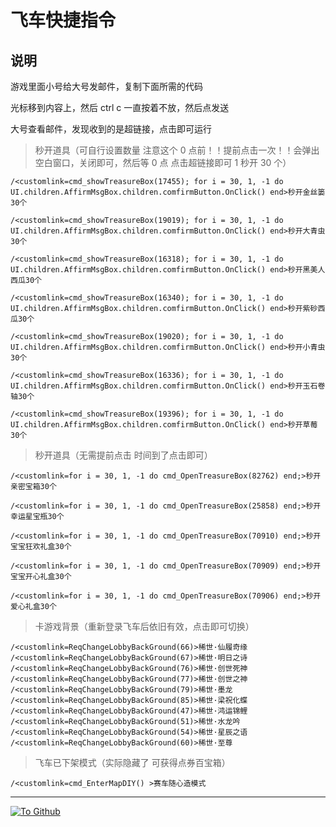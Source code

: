 <!--
 * @Author       : BNDou
 * @Date         : 2023-01-26 22:12:51
 * @LastEditTime : 2023-03-01 00:26:58
 * @FilePath     : /Auto_Check_In/feiche_code.md
 * @Description  :
-->

# 飞车快捷指令

## 说明

游戏里面小号给大号发邮件，复制下面所需的代码

光标移到内容上，然后 ctrl c 一直按着不放，然后点发送

大号查看邮件，发现收到的是超链接，点击即可运行

> 秒开道具（可自行设置数量 注意这个 0 点前！！提前点击一次！！会弹出空白窗口，关闭即可，然后等 0 点 点击超链接即可 1 秒开 30 个）

```
/<customlink=cmd_showTreasureBox(17455); for i = 30, 1, -1 do UI.children.AffirmMsgBox.children.comfirmButton.OnClick() end>秒开金丝篓30个

/<customlink=cmd_showTreasureBox(19019); for i = 30, 1, -1 do UI.children.AffirmMsgBox.children.comfirmButton.OnClick() end>秒开大青虫30个

/<customlink=cmd_showTreasureBox(16318); for i = 30, 1, -1 do UI.children.AffirmMsgBox.children.comfirmButton.OnClick() end>秒开黑美人西瓜30个

/<customlink=cmd_showTreasureBox(16340); for i = 30, 1, -1 do UI.children.AffirmMsgBox.children.comfirmButton.OnClick() end>秒开紫砂西瓜30个

/<customlink=cmd_showTreasureBox(19020); for i = 30, 1, -1 do UI.children.AffirmMsgBox.children.comfirmButton.OnClick() end>秒开小青虫30个

/<customlink=cmd_showTreasureBox(16336); for i = 30, 1, -1 do UI.children.AffirmMsgBox.children.comfirmButton.OnClick() end>秒开玉石卷轴30个

/<customlink=cmd_showTreasureBox(19396); for i = 30, 1, -1 do UI.children.AffirmMsgBox.children.comfirmButton.OnClick() end>秒开草莓30个
```

> 秒开道具（无需提前点击 时间到了点击即可）

```
/<customlink=for i = 30, 1, -1 do cmd_OpenTreasureBox(82762) end;>秒开亲密宝箱30个

/<customlink=for i = 30, 1, -1 do cmd_OpenTreasureBox(25858) end;>秒开幸运星宝瓶30个

/<customlink=for i = 30, 1, -1 do cmd_OpenTreasureBox(70910) end;>秒开宝宝狂欢礼盒30个

/<customlink=for i = 30, 1, -1 do cmd_OpenTreasureBox(70909) end;>秒开宝宝开心礼盒30个

/<customlink=for i = 30, 1, -1 do cmd_OpenTreasureBox(70906) end;>秒开爱心礼盒30个
```

> 卡游戏背景（重新登录飞车后依旧有效，点击即可切换）

```
/<customlink=ReqChangeLobbyBackGround(66)>稀世·仙履奇缘
/<customlink=ReqChangeLobbyBackGround(67)>稀世·明日之诗
/<customlink=ReqChangeLobbyBackGround(76)>稀世·创世死神
/<customlink=ReqChangeLobbyBackGround(77)>稀世·创世之神
/<customlink=ReqChangeLobbyBackGround(79)>稀世·墨龙
/<customlink=ReqChangeLobbyBackGround(85)>稀世·梁祝化蝶
/<customlink=ReqChangeLobbyBackGround(47)>稀世·鸿运锦鲤
/<customlink=ReqChangeLobbyBackGround(51)>稀世·水龙吟
/<customlink=ReqChangeLobbyBackGround(54)>稀世·星辰之语
/<customlink=ReqChangeLobbyBackGround(60)>稀世·至尊
```

> 飞车已下架模式（实际隐藏了 可获得点券百宝箱）

```
/<customlink=cmd_EnterMapDIY() >赛车随心造模式
```

---

[![](https://komarev.com/ghpvc/?username=BNDou&&label=Views "To Github")](https://github.com/BNDou/)
